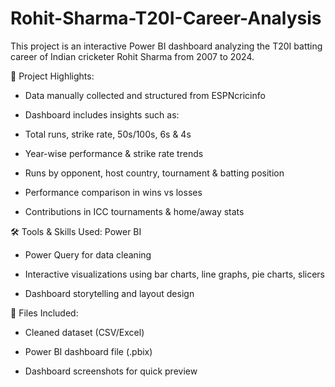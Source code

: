 # Rohit-Sharma-T20I-Career-Analysis
This project is an interactive Power BI dashboard analyzing the T20I batting career of Indian cricketer Rohit Sharma from 2007 to 2024.

📌 Project Highlights:
- Data manually collected and structured from ESPNcricinfo
  
- Dashboard includes insights such as:

- Total runs, strike rate, 50s/100s, 6s & 4s

- Year-wise performance & strike rate trends

- Runs by opponent, host country, tournament & batting position

- Performance comparison in wins vs losses

- Contributions in ICC tournaments & home/away stats

🛠️ Tools & Skills Used:
Power BI

- Power Query for data cleaning

- Interactive visualizations using bar charts, line graphs, pie charts, slicers

- Dashboard storytelling and layout design

📁 Files Included:
- Cleaned dataset (CSV/Excel)

- Power BI dashboard file (.pbix)

- Dashboard screenshots for quick preview
